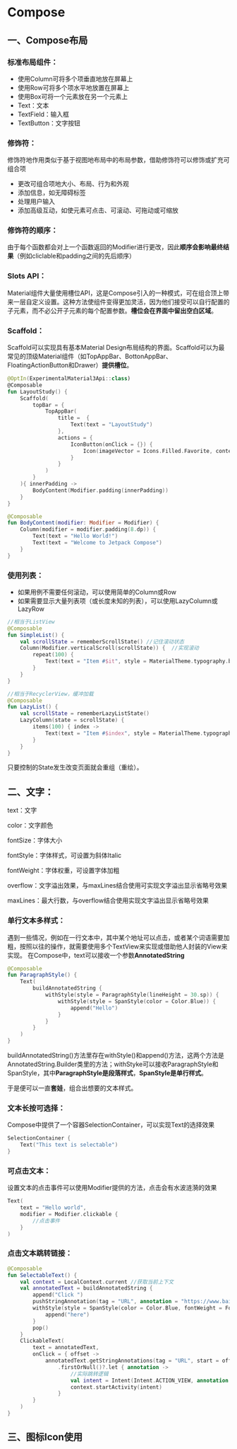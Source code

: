 # Compose

## 一、Compose布局

### **标准布局组件**：

* 使用Column可将多个项垂直地放在屏幕上
* 使用Row可将多个项水平地放置在屏幕上
* 使用Box可将一个元素放在另一个元素上
* Text：文本
* TextField：输入框
* TextButton：文字按钮

### **修饰符**：

修饰符地作用类似于基于视图地布局中的布局参数，借助修饰符可以修饰或扩充可组合项

* 更改可组合项地大小、布局、行为和外观
* 添加信息，如无障碍标签
* 处理用户输入
* 添加高级互动，如使元素可点击、可滚动、可拖动或可缩放

### **修饰符的顺序**：

由于每个函数都会对上一个函数返回的Modifier进行更改，因此**顺序会影响最终结果**（例如cliclable和padding之间的先后顺序）

### **Slots API**：

Material组件大量使用槽位API，这是Compose引入的一种模式，可在组合顶上带来一层自定义设置。这种方法使组件变得更加灵活，因为他们接受可以自行配置的子元素，而不必公开子元素的每个配置参数。**槽位会在界面中留出空白区域**。

### **Scaffold**：

Scaffold可以实现具有基本Material Design布局结构的界面。Scaffold可以为最常见的顶级Material组件（如TopAppBar、BottonAppBar、FloatingActionButton和Drawer）**提供槽位**。

```kotlin
@OptIn(ExperimentalMaterial3Api::class)
@Composable
fun LayoutStudy() {
    Scaffold(
        topBar = {
            TopAppBar(
                title =  {
                    Text(text = "LayoutStudy")
                },
                actions = {
                    IconButton(onClick = {}) {
                        Icon(imageVector = Icons.Filled.Favorite, contentDescription = null)
                    }
                }
            )
        }
    ){ innerPadding ->
        BodyContent(Modifier.padding(innerPadding))
    }
}

@Composable
fun BodyContent(modifier: Modifier = Modifier) {
    Column(modifier = modifier.padding(8.dp)) {
        Text(text = "Hello World!")
        Text(text = "Welcome to Jetpack Compose")
    }
}
```

### 使用列表：

* 如果用例不需要任何滚动，可以使用简单的Column或Row
* 如果需要显示大量列表项（或长度未知的列表），可以使用LazyColumn或LazyRow

```kotlin
//相当于ListView
@Composable
fun SimpleList() {
    val scrollState = rememberScrollState()	//记住滚动状态
    Column(Modifier.verticalScroll(scrollState)) {	//实现滚动
        repeat(100) {
            Text(text = "Item #$it", style = MaterialTheme.typography.bodyLarge)
        }
    }
}
```

```kotlin
//相当于RecyclerView，缓冲加载
@Composable
fun LazyList() {
    val scrollState = rememberLazyListState()
    LazyColumn(state = scrollState) {
        items(100) { index ->
            Text(text = "Item #$index", style = MaterialTheme.typography.bodyLarge)
        }
    }
}
```

只要控制的State发生改变页面就会重组（重绘）。

## 二、文字：

text：文字

color：文字颜色

fontSize：字体大小

fontStyle：字体样式，可设置为斜体Italic

fontWeight：字体权重，可设置字体加粗

overflow：文字溢出效果，与maxLines结合使用可实现文字溢出显示省略号效果

maxLines：最大行数，与overflow结合使用实现文字溢出显示省略号效果

### 单行文本多样式：

遇到一些情况，例如在一行文本中，其中某个地址可以点击，或者某个词语需要加粗，按照以往的操作，就需要使用多个TextView来实现或借助他人封装的View来实现。
在Compose中，text可以接收一个参数**AnnotatedString**

```kotlin
@Composable
fun ParagraphStyle() {
    Text(
        buildAnnotatedString {
            withStyle(style = ParagraphStyle(lineHeight = 30.sp)) {
                withStyle(style = SpanStyle(color = Color.Blue)) {
                    append("Hello")
                }
            }
        }
    )
}
```

buildAnnotatedString()方法里存在withStyle()和append()方法，这两个方法是AnnotatedString.Builder类里的方法；withStyke可以接收ParagraphStyle和SpanStyle，其中**ParagraphStyle是段落样式**，**SpanStyle是单行样式**。

于是便可以一直**套娃**，组合出想要的文本样式。

### 文本长按可选择：

Compose中提供了一个容器SelectionContainer，可以实现Text的选择效果

```kotlin
SelectionContainer {
    Text("This text is selectable")
}
```

### 可点击文本：

设置文本的点击事件可以使用Modifier提供的方法，点击会有水波涟漪的效果

```kotlin
Text(
    text = "Hello world",
    modifier = Modifier.clickable {
        //点击事件
    }
)
```

### 点击文本跳转链接：

```kotlin
@Composable
fun SelectableText() {
    val context = LocalContext.current //获取当前上下文
    val annotatedText = buildAnnotatedString {
        append("Click ")
        pushStringAnnotation(tag = "URL", annotation = "https://www.baidu.com")
        withStyle(style = SpanStyle(color = Color.Blue, fontWeight = FontWeight.Bold)) {
            append("here")
        }
        pop()
    }
    ClickableText(
        text = annotatedText,
        onClick = { offset ->
            annotatedText.getStringAnnotations(tag = "URL", start = offset, end = offset)
                .firstOrNull()?.let { annotation ->
                    //实际跳转逻辑
                    val intent = Intent(Intent.ACTION_VIEW, annotation.item.toUri())
                    context.startActivity(intent)
                }
        }
    )
}
```

## 三、图标Icon使用


